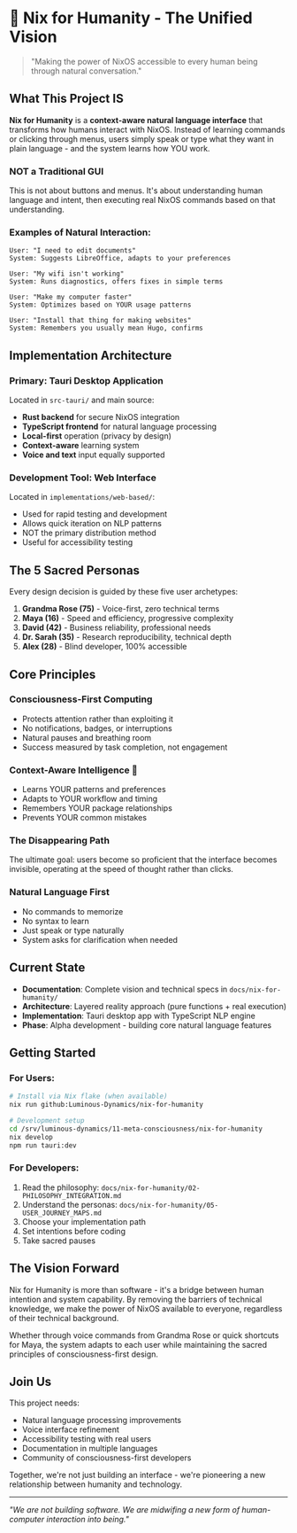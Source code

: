 # 🌟 Nix for Humanity - The Unified Vision

> "Making the power of NixOS accessible to every human being through natural conversation."

## What This Project IS

**Nix for Humanity** is a **context-aware natural language interface** that transforms how humans interact with NixOS. Instead of learning commands or clicking through menus, users simply speak or type what they want in plain language - and the system learns how YOU work.

### NOT a Traditional GUI
This is not about buttons and menus. It's about understanding human language and intent, then executing real NixOS commands based on that understanding.

### Examples of Natural Interaction:
```
User: "I need to edit documents"
System: Suggests LibreOffice, adapts to your preferences

User: "My wifi isn't working"  
System: Runs diagnostics, offers fixes in simple terms

User: "Make my computer faster"
System: Optimizes based on YOUR usage patterns

User: "Install that thing for making websites"
System: Remembers you usually mean Hugo, confirms
```

## Implementation Architecture

### Primary: Tauri Desktop Application
Located in `src-tauri/` and main source:
- **Rust backend** for secure NixOS integration
- **TypeScript frontend** for natural language processing
- **Local-first** operation (privacy by design)
- **Context-aware** learning system
- **Voice and text** input equally supported

### Development Tool: Web Interface
Located in `implementations/web-based/`:
- Used for rapid testing and development
- Allows quick iteration on NLP patterns
- NOT the primary distribution method
- Useful for accessibility testing

## The 5 Sacred Personas

Every design decision is guided by these five user archetypes:

1. **Grandma Rose (75)** - Voice-first, zero technical terms
2. **Maya (16)** - Speed and efficiency, progressive complexity
3. **David (42)** - Business reliability, professional needs
4. **Dr. Sarah (35)** - Research reproducibility, technical depth
5. **Alex (28)** - Blind developer, 100% accessible

## Core Principles

### Consciousness-First Computing
- Protects attention rather than exploiting it
- No notifications, badges, or interruptions
- Natural pauses and breathing room
- Success measured by task completion, not engagement

### Context-Aware Intelligence 🧠
- Learns YOUR patterns and preferences
- Adapts to YOUR workflow and timing
- Remembers YOUR package relationships
- Prevents YOUR common mistakes

### The Disappearing Path
The ultimate goal: users become so proficient that the interface becomes invisible, operating at the speed of thought rather than clicks.

### Natural Language First
- No commands to memorize
- No syntax to learn
- Just speak or type naturally
- System asks for clarification when needed

## Current State

- **Documentation**: Complete vision and technical specs in `docs/nix-for-humanity/`
- **Architecture**: Layered reality approach (pure functions + real execution)
- **Implementation**: Tauri desktop app with TypeScript NLP engine
- **Phase**: Alpha development - building core natural language features

## Getting Started

### For Users:
```bash
# Install via Nix flake (when available)
nix run github:Luminous-Dynamics/nix-for-humanity

# Development setup
cd /srv/luminous-dynamics/11-meta-consciousness/nix-for-humanity
nix develop
npm run tauri:dev
```

### For Developers:
1. Read the philosophy: `docs/nix-for-humanity/02-PHILOSOPHY_INTEGRATION.md`
2. Understand the personas: `docs/nix-for-humanity/05-USER_JOURNEY_MAPS.md`
3. Choose your implementation path
4. Set intentions before coding
5. Take sacred pauses

## The Vision Forward

Nix for Humanity is more than software - it's a bridge between human intention and system capability. By removing the barriers of technical knowledge, we make the power of NixOS available to everyone, regardless of their technical background.

Whether through voice commands from Grandma Rose or quick shortcuts for Maya, the system adapts to each user while maintaining the sacred principles of consciousness-first design.

## Join Us

This project needs:
- Natural language processing improvements
- Voice interface refinement
- Accessibility testing with real users
- Documentation in multiple languages
- Community of consciousness-first developers

Together, we're not just building an interface - we're pioneering a new relationship between humanity and technology.

---

*"We are not building software. We are midwifing a new form of human-computer interaction into being."*